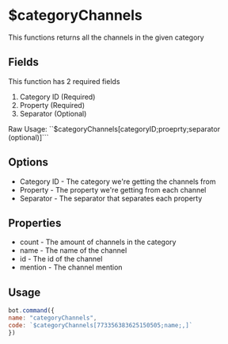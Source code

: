 # $categoryChannels

This functions returns all the channels in the given category

## Fields

This function has 2 required fields

1. Category ID \(Required\)
2. Property \(Required\)
3. Separator \(Optional\)

Raw Usage: \`\`$categoryChannels\[categoryID;proeprty;separator \(optional\)\]\`\`\`

## Options

* Category ID - The category we're getting the channels from
* Property - The property we're getting from each channel
* Separator - The separator that separates each property

## Properties

* count - The amount of channels in the category
* name - The name of the channel
* id - The id of the channel
* mention - The channel mention

## Usage

```javascript
bot.command({
name: "categoryChannels",
code: `$categoryChannels[773356383625150505;name;,]`
})
```

